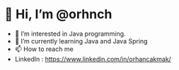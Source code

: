 # 👋 Hi, I’m @orhnch
- 👀 I’m interested in Java programming.
- 🌱 I’m currently learning Java and Java Spring
- 📫 How to reach me
- LinkedIn : https://www.linkedin.com/in/orhancakmak/

<!---
orhnch/orhnch is a ✨ special ✨ repository because its `README.md` (this file) appears on your GitHub profile.
You can click the Preview link to take a look at your changes.
--->
